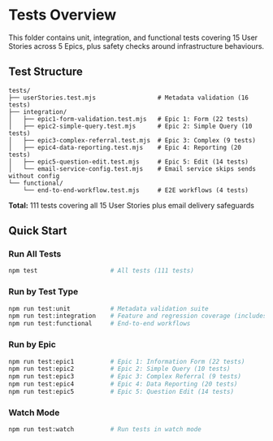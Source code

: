 # Tests Overview

This folder contains unit, integration, and functional tests covering 15 User Stories across 5 Epics, plus safety checks around infrastructure behaviours.

## Test Structure

```
tests/
├── userStories.test.mjs                 # Metadata validation (16 tests)
├── integration/
│   ├── epic1-form-validation.test.mjs   # Epic 1: Form (22 tests)
│   ├── epic2-simple-query.test.mjs      # Epic 2: Simple Query (10 tests)
│   ├── epic3-complex-referral.test.mjs  # Epic 3: Complex (9 tests)
│   ├── epic4-data-reporting.test.mjs    # Epic 4: Reporting (20 tests)
│   ├── epic5-question-edit.test.mjs     # Epic 5: Edit (14 tests)
│   └── email-service-config.test.mjs    # Email service skips sends without config
└── functional/
    └── end-to-end-workflow.test.mjs     # E2E workflows (4 tests)
```

**Total:** 111 tests covering all 15 User Stories plus email delivery safeguards

## Quick Start

### Run All Tests
```bash
npm test                    # All tests (111 tests)
```

### Run by Test Type
```bash
npm run test:unit           # Metadata validation suite
npm run test:integration    # Feature and regression coverage (includes email checks)
npm run test:functional     # End-to-end workflows
```

### Run by Epic
```bash
npm run test:epic1          # Epic 1: Information Form (22 tests)
npm run test:epic2          # Epic 2: Simple Query (10 tests)
npm run test:epic3          # Epic 3: Complex Referral (9 tests)
npm run test:epic4          # Epic 4: Data Reporting (20 tests)
npm run test:epic5          # Epic 5: Question Edit (14 tests)
```

### Watch Mode
```bash
npm run test:watch          # Run tests in watch mode
```
